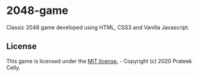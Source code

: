 # 2048-game

Classic 2048 game developed using HTML, CSS3 and Vanilla Javascript.

## License

This game is licensed under the [MIT license.](https://github.com/prateekcelly/2048-game/blob/master/LICENSE) - Copyright (c) 2020 Prateek Celly.
